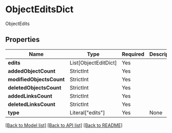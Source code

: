 # ObjectEditsDict

ObjectEdits

## Properties
| Name | Type | Required | Description |
| ------------ | ------------- | ------------- | ------------- |
**edits** | List[ObjectEditDict] | Yes |  |
**addedObjectCount** | StrictInt | Yes |  |
**modifiedObjectsCount** | StrictInt | Yes |  |
**deletedObjectsCount** | StrictInt | Yes |  |
**addedLinksCount** | StrictInt | Yes |  |
**deletedLinksCount** | StrictInt | Yes |  |
**type** | Literal["edits"] | Yes | None |


[[Back to Model list]](../../README.md#models-v1-link) [[Back to API list]](../../README.md#documentation-for-api-endpoints) [[Back to README]](../../README.md)
